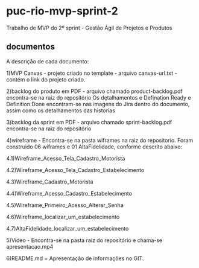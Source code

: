 # puc-rio-mvp-sprint-2
Trabalho de MVP do 2º sprint - Gestão Ágil de Projetos e Produtos 

## documentos
A descrição de cada documento:

1)MVP Canvas - projeto criado no template - arquivo canvas-url.txt - contém o link do projeto criado.

2)backlog do produto em PDF - arquivo chamado product-backlog.pdf  encontra-se na raiz do repositório
  Os detalhamentos e Defination Ready e Definition Done encontram-se nas imagens do Jira dentro do documento, assim como os detalhamentos das historias

3)backlog da sprint em PDF - arquivo chamado sprint-backlog.pdf encontra-se na raiz do repositório

4)wireframe - Encontra-se na pasta wiframes na raiz do repositorio.
Foram construido 06 wiframes e 01 AltaFidelidade, conforme descrito abaixo:

  4.1)Wireframe_Acesso_Tela_Cadastro_Motorista

  4.2)Wireframe_Acesso_Tela_Cadastro_Estabelecimento

  4.3)Wireframe_Cadastro_Motorista

  4.4)Wireframe_Acesso_Cadastro_Estabelecimento

  4.5)Wireframe_Primeiro_Acesso_Alterar_Senha

  4.6)Wireframe_localizar_um_estabelecimento
  
  4.7)AltaFidelidade_localizar_um_estabelecimento

5)Video - Encontra-se na pasta raiz do repositório e chama-se apresentacao.mp4

6)README.md = Apresentação de informações no GIT.